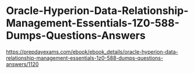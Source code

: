 # Oracle-Hyperion-Data-Relationship-Management-Essentials-1Z0-588-Dumps-Questions-Answers
https://prepdayexams.com/ebook/ebook_details/oracle-hyperion-data-relationship-management-essentials-1z0-588-dumps-questions-answers/1120
